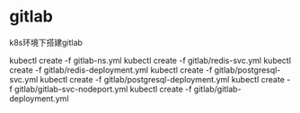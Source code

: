 # gitlab
k8s环境下搭建gitlab


kubectl create -f gitlab-ns.yml
kubectl create -f gitlab/redis-svc.yml
kubectl create -f gitlab/redis-deployment.yml
kubectl create -f gitlab/postgresql-svc.yml
kubectl create -f gitlab/postgresql-deployment.yml
kubectl create -f gitlab/gitlab-svc-nodeport.yml
kubectl create -f gitlab/gitlab-deployment.yml
